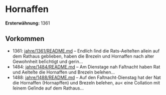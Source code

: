 # Hornaffen

**Ersterwähnung:** 1361

## Vorkommen
- 1361: [jahre/1361/README.md](../jahre/1361/README.md) – Endlich ſind die Rats-Aelteſten allein auf dem Rathaus
geblieben, haben die Brezeln und Hornaffen nach alter
Gewohnheit beſichtigt und gerin...
- 1484: [jahre/1484/README.md](../jahre/1484/README.md) – Am Dienstage nah Faſtnacht haben Rat und Aelteſte
die Hornaffen und Brezeln beſehen...
- 1488: [jahre/1488/README.md](../jahre/1488/README.md) – Auf den Faſtnacht-Dienstag hat der Nat die Hornaffen
(Hornapffen) und Brezeln beſehen, au< eine Collation mit
ſeinem Geſinde auf dem Rathaus...
